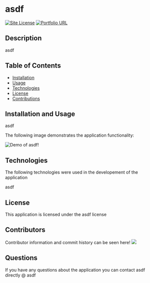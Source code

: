 
# asdf

[![Site License](https://img.shields.io/badge/license-asdf-blue.svg)](asdf)
 [![Portfolio URL](https://img.shields.io/badge/portfolio-URL-green.svg)](https://brianlfarmerllc.github.io/No_Express_React_Portfolio/)
  
## Description

asdf

## Table of Contents
  
* [Installation](#Installation)
* [Usage](#Usage)
* [Technologies](#Technologies)
* [License](#License)
* [Contributions](#Contributions)
  
## Installation and Usage

asdf

The following image demonstrates the application functionality:

![Demo of asdf!](asdf)

## Technologies

The following technologies were used in the developement of the application

asdf

## License

This application is licensed under the asdf license

## Contributors

Contributor information and commit history can be seen here!
<a href="https://github.com/asdf/graphs/contributors">
<img src="https://contributors-img.web.app/image?repo=asdf/asdf" />
</a>


## Questions

If you have any questions about the application you can contact asdf directly @ asdf
